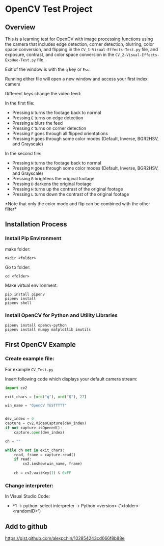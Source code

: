 # OpenCV Test Project

## Overview

This is a learning test for OpenCV with image processing functions using the camera that includes edge detection, corner detection, blurring, color space conversion, and flipping in the ``CV_1-Visual-Effects-Test.py`` file, and exposure, contrast, and color space conversion in the ``CV_2-Visual-Effects-ExpHue-Test.py`` file. 

Exit of the window is with the ``q`` key or ``Esc``. 

Running either file will open a new window and access your first index camera

Different keys change the video feed:

In the first file:

* Pressing ``N`` turns the footage back to normal
* Pressing ``E`` turns on edge detection
* Pressing ``B`` blurs the feed
* Pressing ``C`` turns on corner detection
* Pressing ``F`` goes through all flipped orientations
* Pressing ``M`` goes through some color modes (Default, Inverse, BGR2HSV, and Grayscale)

In the second file:

* Pressing ``N`` turns the footage back to normal
* Pressing ``M`` goes through some color modes (Default, Inverse, BGR2HSV, and Grayscale)
* Pressing ``B`` brightens the original footage
* Pressing ``D`` darkens the original footage
* Pressing ``H`` turns up the contrast of the original footage
* Pressing ``L`` turns down the contrast of the original footage

\*Note that only the color mode and flip can be combined with the other filter\*

## Installation Process
### Install Pip Environment
make folder:

    mkdir <folder>

Go to folder:

    cd <folder>

Make virtual environment:
    
    pip install pipenv
    pipenv install
    pipenv shell

### Install OpenCV for Python and Utility Libraries

    pipenv install opencv-python
    pipenv install numpy matplotlib imutils

## First OpenCV Example

### Create example file:
    
For example ``CV_Test.py``

Insert following code which displays your default camera stream:

```python
import cv2

exit_chars = [ord("q"), ord("Q"), 27]

win_name = "OpenCV TESTTTTT"


dev_index = 0
capture = cv2.VideoCapture(dev_index)
if not capture.isOpened():
    capture.open(dev_index)

ch = ""

while ch not in exit_chars:
    read, frame = capture.read()
    if read:
        cv2.imshow(win_name, frame)
    
    ch = cv2.waitKey(1) & 0xFF 
```

### Change interpreter:

In Visual Studio Code:
- F1 -> python: select interpreter -> Python \<version\> ('\<folder\>-\<randomID\>')

## Add to github

https://gist.github.com/alexpchin/102854243cd066f8b88e
